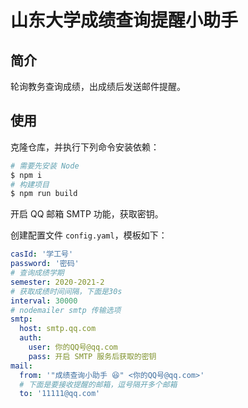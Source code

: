 # 山东大学成绩查询提醒小助手

## 简介

轮询教务查询成绩，出成绩后发送邮件提醒。

## 使用

克隆仓库，并执行下列命令安装依赖：

```bash
# 需要先安装 Node
$ npm i
# 构建项目
$ npm run build
```

开启 QQ 邮箱 SMTP 功能，获取密钥。

创建配置文件 `config.yaml`，模板如下：

```yaml
casId: '学工号'
password: '密码'
# 查询成绩学期
semester: 2020-2021-2
# 获取成绩时间间隔，下面是30s
interval: 30000
# nodemailer smtp 传输选项
smtp:
  host: smtp.qq.com
  auth:
    user: 你的QQ号@qq.com
    pass: 开启 SMTP 服务后获取的密钥
mail:
  from: '"成绩查询小助手 😆" <你的QQ号@qq.com>'
  # 下面是要接收提醒的邮箱，逗号隔开多个邮箱
  to: '11111@qq.com'
```

